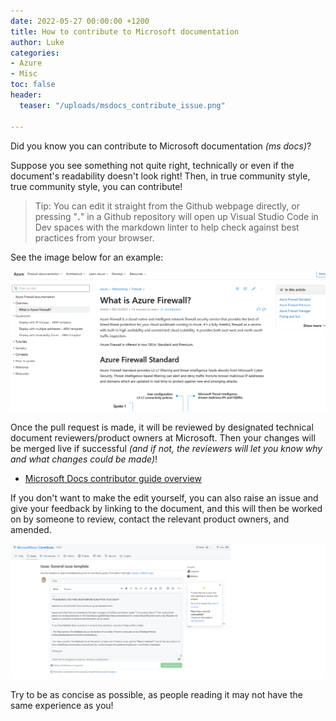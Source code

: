 ```yaml
---
date: 2022-05-27 00:00:00 +1200
title: How to contribute to Microsoft documentation
author: Luke
categories:
- Azure
- Misc
toc: false
header:
  teaser: "/uploads/msdocs_contribute_issue.png"

---
```

Did you know you can contribute to Microsoft documentation _(ms docs)_?

Suppose you see something not quite right, technically or even if the document's readability doesn't look right! Then, in true community style, true community style, you can contribute!

> Tip: You can edit it straight from the Github webpage directly, or pressing "**.**" in a Github repository will open up Visual Studio Code in Dev spaces with the markdown linter to help check against best practices from your browser.

See the image below for an example:

![](/uploads/updatemsdocs.gif)

Once the pull request is made, it will be reviewed by designated technical document reviewers/product owners at Microsoft. Then your changes will be merged live if successful _(and if not, the reviewers will let you know why and what changes could be made)_!

* [Microsoft Docs contributor guide overview](https://docs.microsoft.com/en-us/contribute/?WT.mc_id=AZ-MVP-5004796 "Microsoft Docs contributor guide overview")

If you don't want to make the edit yourself, you can also raise an issue and give your feedback by linking to the document, and this will then be worked on by someone to review, contact the relevant product owners, and amended.

![MS Docs  - GitHub Raise an Issue](/uploads/msdocs_contribute_issue.png "MS Docs  - GitHub Raise an Issue")

Try to be as concise as possible, as people reading it may not have the same experience as you!